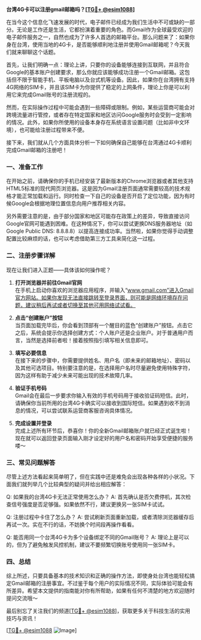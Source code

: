 **台湾4G卡可以注册gmail邮箱吗？[[TG💪+ @esim1088](https://t.me/s/esim1088)]**

在当今这个信息化飞速发展的时代，电子邮件已经成为我们生活中不可或缺的一部分。无论是工作还是生活，它都扮演着重要的角色。而Gmail作为全球最受欢迎的电子邮件服务之一，自然也成为了许多人首选的邮箱平台。那么问题来了：如果你身在台湾，使用当地的4G卡，是否能够顺利地注册并使用Gmail邮箱呢？今天我们就来聊聊这个话题。

首先，让我们明确一点：理论上讲，只要你的设备能够连接到互联网，并且符合Google的基本账户创建要求，那么你就应该能够成功注册一个Gmail邮箱。这包括但不限于智能手机、平板电脑以及台式机等设备。因此，如果你在台湾拥有支持4G网络的SIM卡，并且该SIM卡为你提供了稳定的上网条件，理论上你是可以利用它来完成Gmail账号的注册流程的。

然而，在实际操作过程中可能会遇到一些障碍或限制。例如，某些运营商可能会对跨境流量进行管控，或者存在特定国家和地区访问Google服务时会受到一定影响的情况。此外，如果你所使用的设备本身存在系统语言设置问题（比如非中文环境），也可能给注册过程带来不便。

接下来，我们就从几个方面具体分析一下如何确保自己能够在台湾通过4G卡顺利完成Gmail邮箱的注册吧！

### 一、准备工作

在开始之前，请确保你的手机已经安装了最新版本的Chrome浏览器或者其他支持HTML5标准的现代网页浏览器。这是因为Gmail注册页面通常需要较高的技术规格才能正常加载和运行。同时检查一下自己的设备是否开启了定位功能，因为有时候Google会根据地理位置信息向用户推荐相关内容。

另外需要注意的是，由于部分国家和地区可能存在政策上的差异，导致直接访问Google官网可能遇到困难。在这种情况下，你可以尝试更换DNS服务器地址（如Google Public DNS: 8.8.8.8）以提高连接成功率。当然啦，如果你觉得手动调整配置比较麻烦的话，也可以考虑借助第三方工具来简化这一过程。

### 二、注册步骤详解

现在让我们进入正题——具体该如何操作呢？

1. **打开浏览器并前往Gmail官网**  
   在手机上启动你喜欢的浏览器应用程序，并输入“www.gmail.com”进入Gmail官方网站。如果你发现无法直接跳转至登录界面，则可能是网络环境存在问题，建议稍后再试或者切换至其他可用网络试试看。

2. **点击“创建账户”按钮**  
   当页面加载完毕后，你会看到顶部有一个醒目的蓝色“创建账户”按钮。点击它之后，系统会提示你选择创建方式：个人账户还是企业账户。对于普通用户而言，当然是选择前者啦！接着按照指引填写相关信息即可。

3. **填写必要信息**  
   在接下来的步骤中，你需要提供姓名、用户名（即未来的邮箱地址）、密码以及其他可选项目。特别要注意的是，在选择用户名时尽量避免使用特殊字符，因为这样有助于减少未来可能出现的技术故障几率。

4. **验证手机号码**  
   Gmail会在最后一步要求你输入有效的手机号码用于接收验证码短信。此时，请确保你当前所用的台湾4G卡确实可以接收到国际短信。如果遇到收不到消息的情况，可以尝试联系运营商客服咨询具体情况。

5. **完成设置并登录**  
   完成上述所有环节后，恭喜你！你的全新Gmail邮箱账户就已经正式诞生啦！现在就可以返回登录页面输入刚才设定好的用户名和密码开始享受便捷的服务喽～

### 三、常见问题解答

尽管上述方法看起来简单明了，但在实践中还是难免会出现各种各样的小状况。下面我们就列举几个比较典型的疑问并给出相应解答：

Q: 如果我的台湾4G卡无法正常使用怎么办？
A: 首先确认是否欠费停机，其次检查信号强度是否足够强。如果依然不行，建议更换另一张SIM卡试试。

Q: 注册过程中卡住了怎么办？
A: 尝试刷新页面重新加载，或者清除浏览器缓存后再试一次。实在不行的话，不妨换个时间段再操作看看。

Q: 能否用同一个台湾4G卡为多个设备绑定不同的Gmail账号？
A: 理论上是可以的，但为了避免触发风控机制，建议不要频繁切换账号使用同一张SIM卡。

### 四、总结

综上所述，只要具备基本的技术知识和正确的操作方法，即使身处台湾也能轻松搞定Gmail邮箱的注册事宜。不过鉴于每个用户的实际情况不同，实际体验可能会有所差异。希望本文提供的指南能对你有所帮助，如果有任何不清楚的地方欢迎随时提问交流哦～

最后别忘了关注我们的频道[[TG💪+ @esim1088](https://t.me/s/esim1088)]，获取更多关于科技生活的实用技巧与资讯！  

[[TG💪+ @esim1088](https://t.me/s/esim1088) ![Image](https://i.postimg.cc/4NQfJmqS/Snipaste-2025-05-13-00-14-12.png)]